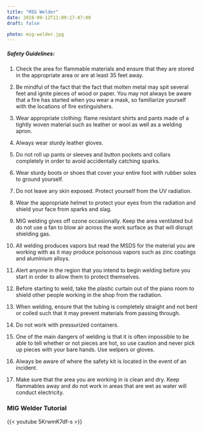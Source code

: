 ```yaml
---
title: "MIG Welder"
date: 2018-09-12T11:09:17-07:00
draft: false

photo: mig-welder.jpg
---
```


##### Safety Guidelines:
1. Check the area for flammable materials and ensure that they are stored in the    appropriate area or are at least 35 feet away.

2. Be mindful of the fact that the fact that molten metal may spit several feet     and ignite pieces of wood or paper. You may not always be aware that a fire has   started when you wear a mask, so familiarize yourself with the locations of       fire extinguishers.

3. Wear appropriate clothing: flame resistant shirts and pants made of a tightly    woven material such as leather or wool as well as a welding apron.

4. Always wear sturdy leather gloves. 

5. Do not roll up pants or sleeves and button pockets and collars completely in     order to avoid accidentally catching sparks. 

6. Wear sturdy boots or shoes that cover your entire foot with rubber soles to      ground yourself.

7. Do not leave any skin exposed. Protect yourself from the UV radiation.

8. Wear the appropriate helmet to protect your eyes from the radiation and shield   your face from sparks and slag.

9. MIG welding gives off ozone occasionally. Keep the area ventilated but do not    use a fan to blow air across the work surface as that will disrupt shielding      gas.

10. All welding produces vapors but read the MSDS for the material you are          working with as it may produce poisonous vapors such as zinc coatings and         aluminium alloys. 

11. Alert anyone in the region that you intend to begin welding before you start    in order to allow them to protect themselves. 

12. Before starting to weld, take the plastic curtain out of the piano room to      shield other people working in the shop from the radiation. 

13. When welding, ensure that the tubing is completely straight and not bent or     coiled such that it may prevent materials from passing through. 

14. Do not work with pressurized containers. 

15. One of the main dangers of welding is that it is often impossible to be able    to tell whether or not pieces are hot, so use caution and never pick up pieces    with your bare hands. Use welpers or gloves. 

16. Always be aware of where the safety kit is located in the event of an           incident. 

17. Make sure that the area you are working in is clean and dry. Keep flammables    away and do not work in areas that are wet as water will conduct electricity.

### MIG Welder Tutorial
{{< youtube 5KrwmK7df-s >}}